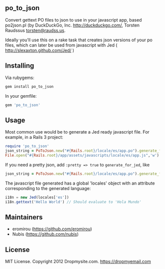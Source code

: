 ## po_to_json

Convert gettext PO files to json to use in your javascript app, based po2json.pl (by DuckDuckGo, Inc. http://duckduckgo.com/, Torsten Raudssus <torsten@raudss.us>.

Ideally you'll use this on a rake task that creates json versions of your po files, which can later be used from javascript
with Jed ( http://slexaxton.github.com/Jed/ )

## Installing

Via rubygems:
```ruby
gem install po_to_json
```

In your gemfile:
```ruby
gem 'po_to_json'
```

## Usage

Most common use would be to generate a Jed ready javascript file. For example, in a Rails 3 project:

```ruby
require 'po_to_json'
json_string = PoToJson.new("#{Rails.root}/locale/es/app.po").generate_for_jed('es')
File.open("#{Rails.root}/app/assets/javascripts/locale/es/app.js",'w').write(json_string)
```

If you need a pretty json, add `:pretty => true` to `generate_for_jed`, like

```ruby
json_string = PoToJson.new("#{Rails.root}/locale/es/app.po").generate_for_jed('es', :pretty => true)
```

The javascript file generated has a global 'locales' object with an attribute corresponding to the generated language:

```javascript
i18n = new Jed(locales['es'])
i18n.gettext('Hello World') // Should evaluate to 'Hola Mundo'
```

## Maintainers

* eromirou (https://github.com/eromirou)
* Nubis (https://github.com/nubis)

## License

MIT License. Copyright 2012 Dropmysite.com. https://dropmyemail.com
